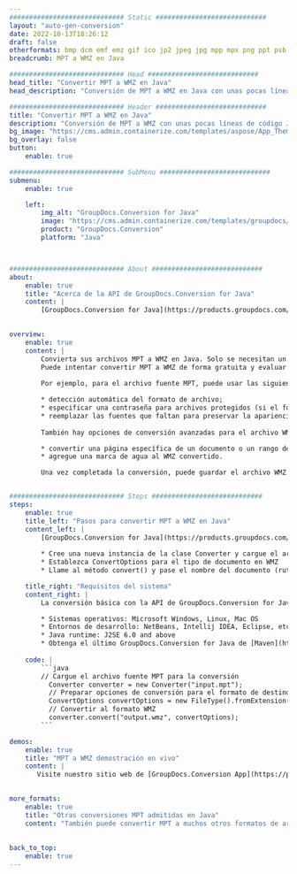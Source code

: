 ```yaml
---
############################# Static ############################
layout: "auto-gen-conversion"
date: 2022-10-13T18:26:12
draft: false
otherformats: bmp dcm emf emz gif ico jp2 jpeg jpg mpp mpx png ppt psb psd svg svgz tga tif tiff webp wmf wmz xer
breadcrumb: MPT a WMZ en Java

############################# Head ############################
head_title: "Convertir MPT a WMZ en Java"
head_description: "Conversión de MPT a WMZ en Java con unas pocas líneas de código. Convierta más de 160 formatos de archivo con la API de conversión de documentos de GroupDocs para Java"

############################# Header ############################
title: "Convertir MPT a WMZ en Java"
description: "Conversión de MPT a WMZ con unas pocas líneas de código Java"
bg_image: "https://cms.admin.containerize.com/templates/aspose/App_Themes/V3/images/bg/header1.png"
bg_overlay: false
button:
    enable: true

############################# SubMenu ############################
submenu:
    enable: true

    left:
        img_alt: "GroupDocs.Conversion for Java"
        image: "https://cms.admin.containerize.com/templates/groupdocs/images/product-logos/90x90-noborder/groupdocs-conversion-java.png"
        product: "GroupDocs.Conversion"
        platform: "Java"



############################# About ############################
about:
    enable: true
    title: "Acerca de la API de GroupDocs.Conversion for Java"
    content: |
        [GroupDocs.Conversion for Java](https://products.groupdocs.com/conversion/java/) es una API de conversión de formato de archivo avanzada para convertir entre formatos populares de imagen y documento como Microsoft Office, OpenDocument, PDF, HTML, correo electrónico, CAD. y mucho más con solo unas pocas líneas de código. La API nativa detecta automáticamente los formatos de los documentos originales y ofrece muchas opciones para personalizar los documentos convertidos. Junto con la función de extraer información de un documento, también admite el almacenamiento en caché de los resultados de la conversión en el disco local de forma predeterminada. Sin embargo, se puede admitir cualquier tipo de almacenamiento en caché mediante la implementación de las interfaces adecuadas: Amazon S3, Dropbox, Google Drive, Windows Azure, Reddis o cualquier otra.
    

overview:
    enable: true
    content: |
        Convierta sus archivos MPT a WMZ en Java. Solo se necesitan un par de líneas de código Java en cualquier plataforma de su elección, como Windows, Linux, macOS.
        Puede intentar convertir MPT a WMZ de forma gratuita y evaluar la calidad de los resultados de la conversión. Junto con los sencillos scripts de conversión de archivos, puede probar opciones más sofisticadas para cargar el archivo de origen MPT y almacenar la salida WMZ. 
        
        Por ejemplo, para el archivo fuente MPT, puede usar las siguientes opciones de carga:

        * detección automática del formato de archivo;
        * especificar una contraseña para archivos protegidos (si el formato de archivo lo admite);
        * reemplazar las fuentes que faltan para preservar la apariencia del documento.
        
        También hay opciones de conversión avanzadas para el archivo WMZ:

        * convertir una página específica de un documento o un rango de páginas;
        * agregue una marca de agua al WMZ convertido.

        Una vez completada la conversión, puede guardar el archivo WMZ en su ruta de archivo local o en cualquier almacenamiento de terceros, como FTP, Amazon S3, Google Drive, Dropbox, etc. Tenga en cuenta que para convertir MPT a WMZ, no necesita instalar ningún software adicional, como MS Office, Open Office, Adobe Acrobat Reader, etc.


############################# Steps ############################
steps:
    enable: true
    title_left: "Pasos para convertir MPT a WMZ en Java"
    content_left: |
        [GroupDocs.Conversion for Java](https://products.groupdocs.com/conversion/java/) permite a los desarrolladores convertir fácilmente el archivo MPT a WMZ con unas pocas líneas de código.
        
        * Cree una nueva instancia de la clase Converter y cargue el archivo MPT con la ruta completa
        * Establezca ConvertOptions para el tipo de documento en WMZ
        * Llame al método convert() y pase el nombre del documento (ruta completa) y el formato (WMZ) como parámetro

    title_right: "Requisitos del sistema"
    content_right: |
        La conversión básica con la API de GroupDocs.Conversion for Java se puede realizar con solo unas pocas líneas de código. Nuestras API son compatibles con todas las principales plataformas y sistemas operativos. Antes de ejecutar el código a continuación, asegúrese de tener instalados los siguientes requisitos previos en su sistema.

        * Sistemas operativos: Microsoft Windows, Linux, Mac OS
        * Entornos de desarrollo: NetBeans, Intellij IDEA, Eclipse, etc.
        * Java runtime: J2SE 6.0 and above
        * Obtenga el último GroupDocs.Conversion for Java de [Maven](https://repository.groupdocs.com/webapp/#/artifacts/browse/tree/General/repo/com/groupdocs/groupdocs-conversion)
         
    code: |
        ```java    
        // Cargue el archivo fuente MPT para la conversión
          Converter converter = new Converter("input.mpt");
          // Preparar opciones de conversión para el formato de destino WMZ
          ConvertOptions convertOptions = new FileType().fromExtension("wmz").getConvertOptions();
          // Convertir al formato WMZ
          converter.convert("output.wmz", convertOptions);
        ```

demos:
    enable: true
    title: "MPT a WMZ demostración en vivo"
    content: |
       Visite nuestro sitio web de [GroupDocs.Conversion App](https://products.groupdocs.app/conversion/family) y pruebe la conversión de MPT a WMZ ahora. La demostración gratuita tiene los siguientes beneficios
          

more_formats:
    enable: true
    title: "Otras conversiones MPT admitidas en Java"
    content: "También puede convertir MPT a muchos otros formatos de archivo. Consulte la lista a continuación."
       
       
back_to_top:
    enable: true
---
```

